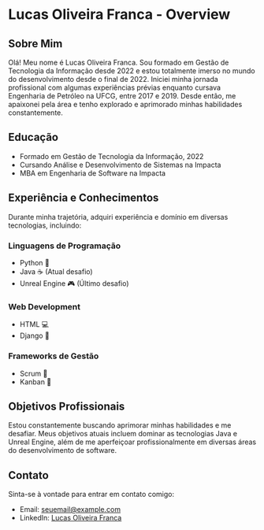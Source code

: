 # Lucas Oliveira Franca - Overview

## Sobre Mim
Olá! Meu nome é Lucas Oliveira Franca. Sou formado em Gestão de Tecnologia da Informação desde 2022 e estou totalmente imerso no mundo do desenvolvimento desde o final de 2022. Iniciei minha jornada profissional com algumas experiências prévias enquanto cursava Engenharia de Petróleo na UFCG, entre 2017 e 2019. Desde então, me apaixonei pela área e tenho explorado e aprimorado minhas habilidades constantemente.

## Educação
- Formado em Gestão de Tecnologia da Informação, 2022
- Cursando Análise e Desenvolvimento de Sistemas na Impacta
- MBA em Engenharia de Software na Impacta

## Experiência e Conhecimentos
Durante minha trajetória, adquiri experiência e domínio em diversas tecnologias, incluindo:

### Linguagens de Programação
- Python 🐍
- Java ☕ (Atual desafio)
- Unreal Engine 🎮 (Último desafio)

### Web Development
- HTML 💻
- Django 🎸

### Frameworks de Gestão
- Scrum 🔄
- Kanban 🔢

## Objetivos Profissionais
Estou constantemente buscando aprimorar minhas habilidades e me desafiar. Meus objetivos atuais incluem dominar as tecnologias Java e Unreal Engine, além de me aperfeiçoar profissionalmente em diversas áreas do desenvolvimento de software.

## Contato
Sinta-se à vontade para entrar em contato comigo:
- Email: [seuemail@example.com](mailto:seuemail@example.com)
- LinkedIn: [Lucas Oliveira Franca](https://www.linkedin.com/in/lucasoliveirafranca/)
